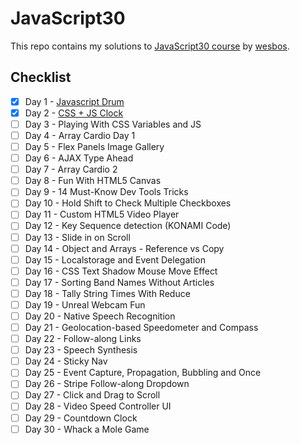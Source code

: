 # JavaScript30

This repo contains my solutions to [JavaScript30 course](https://github.com/wesbos/JavaScript30) by [wesbos](https://github.com/wesbos).

## Checklist

- [x] Day 1 - [Javascript Drum](https://github.com/berke581/JavaScript30/tree/master/01%20-%20JavaScript%20Drum%20Kit)
- [x] Day 2 - [CSS + JS Clock](https://github.com/berke581/JavaScript30/tree/master/02%20-%20JS%20and%20CSS%20Clock)
- [ ] Day 3 - Playing With CSS Variables and JS
- [ ] Day 4 - Array Cardio Day 1
- [ ] Day 5 - Flex Panels Image Gallery
- [ ] Day 6 - AJAX Type Ahead
- [ ] Day 7 - Array Cardio 2
- [ ] Day 8 - Fun With HTML5 Canvas
- [ ] Day 9 - 14 Must-Know Dev Tools Tricks
- [ ] Day 10 - Hold Shift to Check Multiple Checkboxes
- [ ] Day 11 - Custom HTML5 Video Player
- [ ] Day 12 - Key Sequence detection (KONAMI Code)
- [ ] Day 13 - Slide in on Scroll
- [ ] Day 14 - Object and Arrays - Reference vs Copy
- [ ] Day 15 - Localstorage and Event Delegation
- [ ] Day 16 - CSS Text Shadow Mouse Move Effect
- [ ] Day 17 - Sorting Band Names Without Articles
- [ ] Day 18 - Tally String Times With Reduce
- [ ] Day 19 - Unreal Webcam Fun
- [ ] Day 20 - Native Speech Recognition
- [ ] Day 21 - Geolocation-based Speedometer and Compass
- [ ] Day 22 - Follow-along Links
- [ ] Day 23 - Speech Synthesis
- [ ] Day 24 - Sticky Nav
- [ ] Day 25 - Event Capture, Propagation, Bubbling and Once
- [ ] Day 26 - Stripe Follow-along Dropdown
- [ ] Day 27 - Click and Drag to Scroll
- [ ] Day 28 - Video Speed Controller UI
- [ ] Day 29 - Countdown Clock
- [ ] Day 30 - Whack a Mole Game
